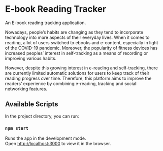 # E-book Reading Tracker

An E-book reading tracking application. 

Nowadays, people’s habits are changing as they tend to incorporate technology into more aspects of their everyday lives. When it comes to reading, a lot of users switched to ebooks and e-content, especially in light of the COVID-19 pandemic. Moreover, the popularity of fitness devices has increased peoples’ interest in self-tracking as a means of recording or improving various habits.

However, despite this growing interest in e-reading and self-tracking, there are currently limited automatic solutions for users to keep track of their reading progress over time. Therefore, this platform aims to improve the readers’ experience by combining e-reading, tracking and social networking features. 

## Available Scripts

In the project directory, you can run:

### `npm start`

Runs the app in the development mode.\
Open [http://localhost:3000](http://localhost:3000) to view it in the browser.
